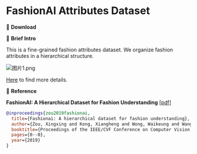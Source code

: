 # FashionAI Attributes Dataset


🖤 **Download**

🖤 **Brief Intro**

This is a fine-grained fashion attributes dataset. We organize fashion attributes in a hierarchical structure.

![图片1.png](https://i.ibb.co/hfrK7f5/1.png)

[Here](https://tianchi.aliyun.com/competition/entrance/231649/information?lang=en-us) to find more details.

🖤 **Reference**

**FashionAI: A Hierarchical Dataset for Fashion Understanding** [[pdf]](http://openaccess.thecvf.com/content_CVPRW_2019/papers/FFSS-USAD/Zou_FashionAI_A_Hierarchical_Dataset_for_Fashion_Understanding_CVPRW_2019_paper.pdf)

```bib
@inproceedings{zou2019fashionai,
  title={Fashionai: A hierarchical dataset for fashion understanding},
  author={Zou, Xingxing and Kong, Xiangheng and Wong, Waikeung and Wang, Congde and Liu, Yuguang and Cao, Yang},
  booktitle={Proceedings of the IEEE/CVF Conference on Computer Vision and Pattern Recognition Workshops},
  pages={0--0},
  year={2019}
}
```
